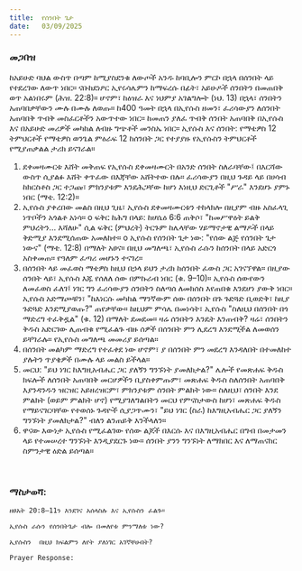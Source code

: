 ```yaml
---
title:  የሰንበት ጌታ
date:   03/09/2025
---
```


### መጋበዝ

ከአይሁድ ባህል ውስጥ በጣም ከሚያስደንቁ ለውጦች አንዱ ከባቢሎን ምርኮ በኋላ በሰንበት ላይ የተደረገው ለውጥ ነበር። ናቡከደነፆር ኢየሩሳሌምን ከማፍረሱ በፊት፣ አይሁዶች ሰንበትን በመጠበቅ ወጥ አልነበሩም (ሕዝ. 22:8)። ሆኖም፣ ከዕዝራ እና ነህምያ አገልግሎት (ነህ. 13) በኋላ፣ ሰንበትን አጠባበቃቸውን ሙሉ በሙሉ ለወጡ። ከ400 ዓመት በኋላ በኢየሱስ ዘመን፣ ፈሪሳውያን ለሰንበት አጠባበቅ ጥብቅ መስፈርቶችን አውጥተው ነበር። ከመጠን ያለፈ ጥብቅ ሰንበት አጠባበቅ በኢየሱስ እና በአይሁድ መሪዎች መካከል ለብዙ ግጭቶች መንስኤ ነበር።
ኢየሱስ እና ሰንበት: የማቴዎስ 12 ትምህርቶች
የማቴዎስ ወንጌል ምዕራፍ 12 ከሰንበት ጋር የተያያዙ የኢየሱስን ትምህርቶች የሚያጠቃልል ታሪክ ይናገራል።
1.	ደቀመዛሙርቱ እሸት መቅጠፍ
የኢየሱስ ደቀመዛሙርት በአንድ ሰንበት ስለራባቸው፤ በእርሻው ውስጥ ሲያልፉ እሸት ቀጥፈው በእጃቸው አሸትተው በሉ። ፈሪሳውያን በዚህ ጉዳይ ላይ በሀሳብ ከክርስቶስ ጋር ተጋጩ፣ ምክንያቱም እንደሕጋቸው ከሆነ እነዚህ ድርጊቶች "ሥራ" እንደሆኑ ያምኑ ነበር (ማቴ. 12:2)።
2.	ኢየሱስ ያቀረበው መልስ
በዚህ ጊዜ፣ ኢየሱስ ደቀመዛሙርቱን ተከላክሎ በዚያም ብዙ አስፈላጊ ነጥቦችን አጎልቶ አነሳ።
o	ፍቅር ከሕግ በላይ: ከሆሴዕ 6:6 ጠቅሶ፣ "ከመሥዋዕት ይልቅ ምህረትን... እሻለሁ" ሲል ፍቅር (ምህረት) ትርጉም ከሌላቸው ሃይማኖታዊ ልማዶች በላይ ቅድሚያ እንደሚሰጠው አመለከተ።
o	ኢየሱስ የሰንበት ጌታ ነው: "የሰው ልጅ የሰንበት ጌታ ነውና" (ማቴ. 12:8) በማለት አፀና። በዚህ መግለጫ፣ ኢየሱስ ራሱን ከሰንበት በላይ አድርጎ አስቀመጠ። የዓለም ፈጣሪ መሆኑን ተናገረ።
3.	በሰንበት ላይ መፈወስ
ማቴዎስ ከዚህ በኃላ ይህን ታሪክ ከሰንበት ፈውስ ጋር አገናኘዋል። በዚያው ሰንበት ላይ፣ ኢየሱስ እጁ የሰለለ ሰው በምኩራብ ነበር (ቁ. 9–10)። ኢየሱስ ሰውየውን ለመፈወስ ፈለገ፤ ነገር ግን ፈሪሳውያን ሰንበትን ስለጣሰ ለመክሰስ እየጠበቁ እንደሆነ ያውቅ ነበር።
ኢየሱስ አድማጮቹን፣ "ከእነርሱ መካከል ማንኛውም ሰው በሰንበት በጉ ጉድጓድ ቢወድቅ፣ ከዚያ ጉድጓድ እንደሚያወጡ?" ጠየቃቸው። ከዚህም ምሳሌ በመነሳት፣ ኢየሱስ "ስለዚህ በሰንበት በጎ ማድረግ ተፈቅዷል" (ቁ. 12) በማለት ደመደመ።
ዛሬ ሰንበትን እንዴት እንጠብቅ?
ዛሬ፣ ሰንበትን ቅዱስ አድርገው ሊጠብቁ የሚፈልጉ ብዙ ሰዎች በሰንበት ምን ሊደረግ እንደሚችል ለመወሰን ይቸገራሉ። የኢየሱስ መግለጫ መመሪያ ይሰጣል።
1.	በሰንበት መልካም ማድረግ የተፈቀደ ነው
ሆኖም፣ ያ በሰንበት ምን መደረግ እንዳለበት በተመለከተ ያሉትን ጥያቄዎች በሙሉ ላይ መልስ ይችላል።
2.	መርህ: "ይህ ነገር ከእግዚአብሔር ጋር ያለኝን ግንኙነት ያመለክታል?"
ሌሎች የመጽሐፍ ቅዱስ ክፍሎች ለሰንበት አጠባበቅ መርሆዎችን ቢያስቀምጡም፣ መጽሐፍ ቅዱስ ስለሰንበት አጠባበቅ እያንዳንዱን ዝርዝር አይዘረዝርም፣ ምክንያቱም ሰንበት ምልክት ነው።
ስለዚህ፣ ሰንበት እንደ ምልክት (ወይም ምልክት ሆኖ) የሚያገለግልበትን መርህ የምናስታውስ ከሆነ፣ መጽሐፍ ቅዱስ የማይናገርባቸው የተወሰኑ ጉዳዮች ሲያጋጥሙን፣ "ይህ ነገር (ስራ) ከእግዚአብሔር ጋር ያለኝን ግንኙነት ያመለክታል?" ብለን ልንጠይቅ እንችላለን።
3.	ዋናው እውነታ
ኢየሱስ የሚፈልገው የሰው ልጆች በእርሱ እና በእግዚአብሔር በግብ በመታመን ላይ የተመሠረተ ግንኙነት እንዲያደርጉ ነው። ሰንበት ያንን ግንኙነት ለማክበር እና ለማጠናከር ስምንታዊ ዕድል ይሰጣል።

 
### ማስታወሻ:
`ዘፀአት 20:8–11ን እንደገና አሰላስሉ እና ኢየሱስን ፈልጉ።`

`ኢየሱስ ራሱን የሰንበትጌታ ብሎ በመለየቱ ምንማለቱ ነው?`

`ኢየሱስን  በዚህ ክፍልምን ለየት ያለነገር አገኛቸሁበት?`

`Prayer Response:`

